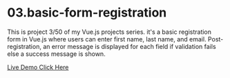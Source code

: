 # 03.basic-form-registration
This is project 3/50 of my Vue.js projects series. it's a basic registration form in Vue.js where users can enter first name, last name, and email. Post-registration, an error message is displayed for each field if validation fails else a success message is shown.

[Live Demo Click Here](https://basic-form-registration.netlify.app/)